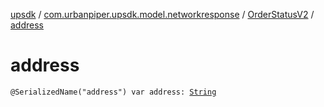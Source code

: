 [upsdk](../../index.md) / [com.urbanpiper.upsdk.model.networkresponse](../index.md) / [OrderStatusV2](index.md) / [address](./address.md)

# address

`@SerializedName("address") var address: `[`String`](https://kotlinlang.org/api/latest/jvm/stdlib/kotlin/-string/index.html)